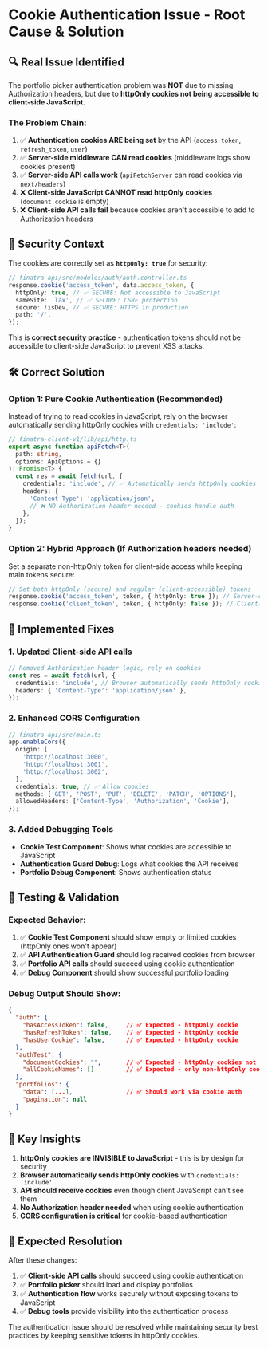 # Cookie Authentication Issue - Root Cause & Solution

## 🔍 **Real Issue Identified**

The portfolio picker authentication problem was **NOT** due to missing Authorization headers, but due to **httpOnly cookies not being accessible to client-side JavaScript**.

### **The Problem Chain:**

1. ✅ **Authentication cookies ARE being set** by the API (`access_token`, `refresh_token`, `user`)
2. ✅ **Server-side middleware CAN read cookies** (middleware logs show cookies present)
3. ✅ **Server-side API calls work** (`apiFetchServer` can read cookies via `next/headers`)
4. ❌ **Client-side JavaScript CANNOT read httpOnly cookies** (`document.cookie` is empty)
5. ❌ **Client-side API calls fail** because cookies aren't accessible to add to Authorization headers

## 🔐 **Security Context**

The cookies are correctly set as **`httpOnly: true`** for security:

```typescript
// finatra-api/src/modules/auth/auth.controller.ts
response.cookie('access_token', data.access_token, {
  httpOnly: true, // ✅ SECURE: Not accessible to JavaScript
  sameSite: 'lax', // ✅ SECURE: CSRF protection
  secure: !isDev, // ✅ SECURE: HTTPS in production
  path: '/',
});
```

This is **correct security practice** - authentication tokens should not be accessible to client-side JavaScript to prevent XSS attacks.

## 🛠️ **Correct Solution**

### **Option 1: Pure Cookie Authentication (Recommended)**

Instead of trying to read cookies in JavaScript, rely on the browser automatically sending httpOnly cookies with `credentials: 'include'`:

```typescript
// finatra-client-v1/lib/api/http.ts
export async function apiFetch<T>(
  path: string,
  options: ApiOptions = {}
): Promise<T> {
  const res = await fetch(url, {
    credentials: 'include', // ✅ Automatically sends httpOnly cookies
    headers: {
      'Content-Type': 'application/json',
      // ❌ NO Authorization header needed - cookies handle auth
    },
  });
}
```

### **Option 2: Hybrid Approach (If Authorization headers needed)**

Set a separate non-httpOnly token for client-side access while keeping main tokens secure:

```typescript
// Set both httpOnly (secure) and regular (client-accessible) tokens
response.cookie('access_token', token, { httpOnly: true }); // Server-side
response.cookie('client_token', token, { httpOnly: false }); // Client-side
```

## 🔧 **Implemented Fixes**

### **1. Updated Client-side API calls**

```typescript
// Removed Authorization header logic, rely on cookies
const res = await fetch(url, {
  credentials: 'include', // Browser automatically sends httpOnly cookies
  headers: { 'Content-Type': 'application/json' },
});
```

### **2. Enhanced CORS Configuration**

```typescript
// finatra-api/src/main.ts
app.enableCors({
  origin: [
    'http://localhost:3000',
    'http://localhost:3001',
    'http://localhost:3002',
  ],
  credentials: true, // ✅ Allow cookies
  methods: ['GET', 'POST', 'PUT', 'DELETE', 'PATCH', 'OPTIONS'],
  allowedHeaders: ['Content-Type', 'Authorization', 'Cookie'],
});
```

### **3. Added Debugging Tools**

- **Cookie Test Component**: Shows what cookies are accessible to JavaScript
- **Authentication Guard Debug**: Logs what cookies the API receives
- **Portfolio Debug Component**: Shows authentication status

## 🧪 **Testing & Validation**

### **Expected Behavior:**

1. ✅ **Cookie Test Component** should show empty or limited cookies (httpOnly ones won't appear)
2. ✅ **API Authentication Guard** should log received cookies from browser
3. ✅ **Portfolio API calls** should succeed using cookie authentication
4. ✅ **Debug Component** should show successful portfolio loading

### **Debug Output Should Show:**

```json
{
  "auth": {
    "hasAccessToken": false,     // ✅ Expected - httpOnly cookie
    "hasRefreshToken": false,    // ✅ Expected - httpOnly cookie
    "hasUserCookie": false,      // ✅ Expected - httpOnly cookie
  },
  "authTest": {
    "documentCookies": "",       // ✅ Expected - httpOnly cookies not visible
    "allCookieNames": []         // ✅ Expected - only non-httpOnly cookies visible
  },
  "portfolios": {
    "data": [...],               // ✅ Should work via cookie auth
    "pagination": null
  }
}
```

## 🎯 **Key Insights**

1. **httpOnly cookies are INVISIBLE to JavaScript** - this is by design for security
2. **Browser automatically sends httpOnly cookies** with `credentials: 'include'`
3. **API should receive cookies** even though client JavaScript can't see them
4. **No Authorization header needed** when using cookie authentication
5. **CORS configuration is critical** for cookie-based authentication

## 🚀 **Expected Resolution**

After these changes:

1. ✅ **Client-side API calls** should succeed using cookie authentication
2. ✅ **Portfolio picker** should load and display portfolios
3. ✅ **Authentication flow** works securely without exposing tokens to JavaScript
4. ✅ **Debug tools** provide visibility into the authentication process

The authentication issue should be resolved while maintaining security best practices by keeping sensitive tokens in httpOnly cookies.
